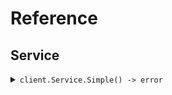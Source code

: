 # Reference
## Service
<details><summary><code>client.Service.Simple() -> error</code></summary>
<dl>
<dd>

#### 🔌 Usage

<dl>
<dd>

<dl>
<dd>

```go
client.Service.Simple(
        context.TODO(),
    )
}
```
</dd>
</dl>
</dd>
</dl>


</dd>
</dl>
</details>
